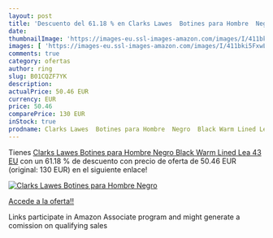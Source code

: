 ```yaml
---
layout: post
title: 'Descuento del 61.18 % en Clarks Lawes  Botines para Hombre  Negro'
date: 
thumbnailImage: 'https://images-eu.ssl-images-amazon.com/images/I/411bki5FxwL._SL200_.jpg'
images: [ 'https://images-eu.ssl-images-amazon.com/images/I/411bki5FxwL._SL200_.jpg' ]
comments: true
category: ofertas
author: ring
slug: B01CQZF7YK
description:
actualPrice: 50.46 EUR
currency: EUR
price: 50.46
comparePrice: 130 EUR
inStock: true
prodname: Clarks Lawes  Botines para Hombre  Negro  Black Warm Lined Lea   43 EU
---
```


Tienes [Clarks Lawes  Botines para Hombre  Negro  Black Warm Lined Lea   43 EU](https://www.amazon.es/dp/B01CQZF7YK/?tag=tolees-21) con un 61.18 % de descuento con precio de oferta de 50.46 EUR (original: 130 EUR) en el siguiente enlace!

[![Clarks Lawes  Botines para Hombre  Negro](https://images-eu.ssl-images-amazon.com/images/I/411bki5FxwL._SL200_.jpg)](https://www.amazon.es/dp/B01CQZF7YK/?tag=tolees-21)

[Accede a la oferta!!](https://www.amazon.es/dp/B01CQZF7YK/?tag=tolees-21)

Links participate in Amazon Associate program and might generate a comission on qualifying sales


